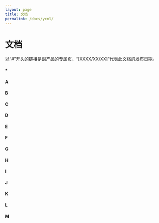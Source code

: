 ```yaml
---
layout: page
title: 文档
permalink: /docs/ycnl/
---
```


<h1>文档</h1>
<p>以“#”开头的链接是副产品的专属页，“[XXXX/XX/XX]”代表此文档的发布日期。</p>

<h4>*</h4>
<a href=""></a>

<h4>A</h4>
<a href=""></a>

<h4>B</h4>
<a href=""></a>

<h4>C</h4>
<a href=""></a>

<h4>D</h4>
<a href=""></a>

<h4>E</h4>
<a href=""></a>

<h4>F</h4>
<a href=""></a>

<h4>G</h4>
<a href=""></a>

<h4>H</h4>
<a href=""></a>

<h4>I</h4>
<a href=""></a>

<h4>J</h4>
<a href=""></a>

<h4>K</h4>
<a href=""></a>

<h4>L</h4>
<a href=""></a>

<h4>M</h4>
<a href=""></a>